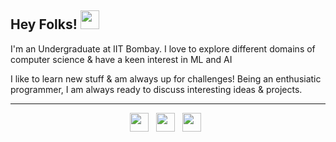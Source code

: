 ## Hey Folks! <img src="https://raw.githubusercontent.com/MartinHeinz/MartinHeinz/master/wave.gif" width="30px">

I'm an Undergraduate at IIT Bombay. I love to explore different domains of computer science & have a keen interest in ML and AI

I like to learn new stuff & am always up for challenges! Being an enthusiatic programmer, I am always ready to discuss interesting ideas & projects.

---
<p align='center'>
<a href="https://www.linkedin.com/in/mrinal-sahu-58557a201/"><img height="30" src="https://img.icons8.com/fluency/48/000000/linkedin.png"></a>&nbsp;&nbsp;
<a href="https://www.facebook.com/mrinal.sahu.362"><img height="30" src="https://cdn1.iconfinder.com/data/icons/logotypes/32/square-facebook-512.png"></a>&nbsp;&nbsp;
<a href="https://instagram.com/mrinal_362/"><img height="30" src="https://upload.wikimedia.org/wikipedia/commons/thumb/a/a5/Instagram_icon.png/600px-Instagram_icon.png"></a>&nbsp;&nbsp;

</p>
